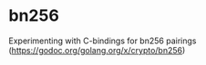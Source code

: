 # bn256
Experimenting with C-bindings for bn256 pairings (https://godoc.org/golang.org/x/crypto/bn256)
